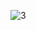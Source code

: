 ![3](https://github.com/sorada1111/TorontoRealEstateAPI/assets/52327484/b351e3de-09ee-4099-a569-028caa9bfe6a)
